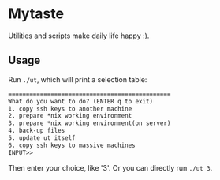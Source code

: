 Mytaste
========================================

Utilities and scripts make daily life happy :).

## Usage

Run `./ut`, which will print a selection table:

```reStructuredText
==============================================
What do you want to do? (ENTER q to exit)
1. copy ssh keys to another machine
2. prepare *nix working environment
3. prepare *nix working environment(on server)
4. back-up files
5. update ut itself
6. copy ssh keys to massive machines
INPUT>>
```

Then enter your choice, like '3'. Or you can directly run `./ut 3`.

